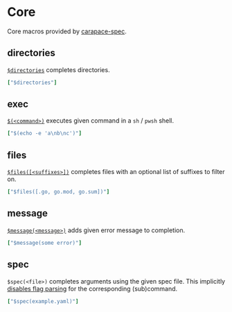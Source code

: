 # Core

Core macros provided by [carapace-spec](https://github.com/rsteube/carapace-spec).

## directories

[`$directories`](https://rsteube.github.io/carapace/carapace/action/actionDirectories.html) completes directories.
```yaml
["$directories"]
```

## exec

[`$(<command>)`](https://rsteube.github.io/carapace/carapace/action/actionExecCommand.html) executes given command in a `sh` / `pwsh` shell.

```yaml
["$(echo -e 'a\nb\nc')"]
```

## files

[`$files([<suffixes>])`](https://rsteube.github.io/carapace/carapace/action/actionFiles.html) completes files with an optional list of suffixes to filter on.

```yaml
["$files([.go, go.mod, go.sum])"]
```

## message

[`$message(<message>)`](https://rsteube.github.io/carapace/carapace/action/actionMessage.html) adds given error message to completion.

```yaml
["$message(some error)"]
```

## spec

`$spec(<file>)` completes arguments using the given spec file.
This implicitly [disables flag parsing](https://pkg.go.dev/github.com/spf13/cobra#Command) for the corresponding (sub)command.

```yaml
["$spec(example.yaml)"]
```
